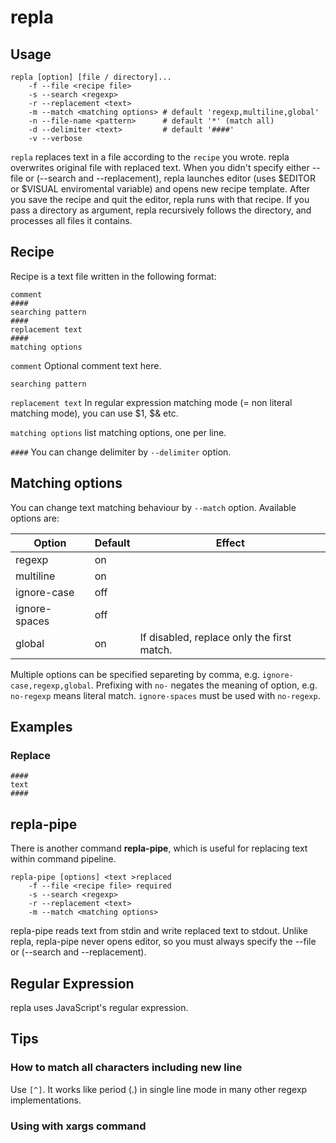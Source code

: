 # repla

## Usage

    repla [option] [file / directory]...
        -f --file <recipe file>
        -s --search <regexp>
        -r --replacement <text>
        -m --match <matching options> # default 'regexp,multiline,global'
        -n --file-name <pattern>      # default '*' (match all)
        -d --delimiter <text>         # default '####'
        -v --verbose

``repla`` replaces text in a file according to the ``recipe`` you wrote.
repla overwrites original file with replaced text.
When you didn't specify either --file or (--search and --replacement), repla launches editor
(uses $EDITOR or $VISUAL enviromental variable) and opens new recipe template.
After you save the recipe and quit the editor, repla runs with that recipe.
If you pass a directory as argument, repla recursively follows the directory, and processes all files it contains.

## Recipe
Recipe is a text file written in the following format:

    comment
    ####
    searching pattern
    ####
    replacement text
    ####
    matching options

``comment``
  Optional comment text here.

``searching pattern``

``replacement text``
  In regular expression matching mode (= non literal matching mode), you can use $1, $& etc.

``matching options``
  list matching options, one per line.
  
``####``
  You can change delimiter by ``--delimiter`` option.

## Matching options
You can change text matching behaviour by ``--match`` option. Available options are:

| Option        | Default | Effect          |
| ------------- | ------- | --------------- |
| regexp        | on      |                 |
| multiline     | on      |                 |
| ignore-case   | off     |                 |
| ignore-spaces | off     |                 |
| global        | on      | If disabled, replace only the first match. |

Multiple options can be specified separeting by comma, e.g. ``ignore-case,regexp,global``.
Prefixing with ``no-`` negates the meaning of option, e.g. ``no-regexp`` means literal match.
``ignore-spaces`` must be used with ``no-regexp``.

## Examples

### Replace 

    ####
    text
    ####
    

## repla-pipe

There is another command **repla-pipe**, which is useful for replacing text within command pipeline.

    repla-pipe [options] <text >replaced
        -f --file <recipe file> required
        -s --search <regexp> 
        -r --replacement <text>
        -m --match <matching options>

repla-pipe reads text from stdin and write replaced text to stdout.
Unlike repla, repla-pipe never opens editor, so you must always specify the --file or (--search and --replacement).

## Regular Expression

repla uses JavaScript's regular expression.

## Tips

### How to match all characters including new line
Use ```[^]```. It works like period (.) in single line mode in many other regexp implementations.

### Using with xargs command

